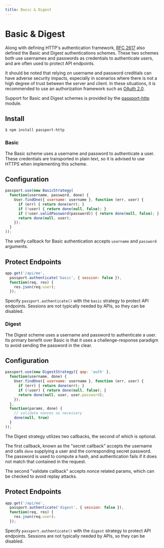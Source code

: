 ```yaml
---
title: Basic & Digest
---
```


# Basic & Digest

Along with defining HTTP's authentication framework, [RFC 2617](http://tools.ietf.org/html/rfc2617)
also defined the Basic and Digest authentications schemes.  These two schemes
both use usernames and passwords as credentials to authenticate users, and are
often used to protect API endpoints.

It should be noted that relying on username and password creditials can have
adverse security impacts, especially in scenarios where there is not a high
degree of trust between the server and client.  In these situations, it is
recommended to use an authorization framework such as [OAuth 2.0](/guide/oauth2-api/).

Support for Basic and Digest schemes is provided by the [passport-http](https://github.com/jaredhanson/passport-http)
module.

## Install

```bash
$ npm install passport-http
```

### Basic

The Basic scheme uses a username and password to authenticate a user.  These
credentials are transported in plain text, so it is advised to use HTTPS when
implementing this scheme.

## Configuration

```javascript
passport.use(new BasicStrategy(
  function(username, password, done) {
    User.findOne({ username: username }, function (err, user) {
      if (err) { return done(err); }
      if (!user) { return done(null, false); }
      if (!user.validPassword(password)) { return done(null, false); }
      return done(null, user);
    });
  }
));
```

The verify callback for Basic authentication accepts `username` and `password`
arguments.

## Protect Endpoints

```javascript
app.get('/api/me',
  passport.authenticate('basic', { session: false }),
  function(req, res) {
    res.json(req.user);
  });
```

Specify `passport.authenticate()` with the `basic` strategy to protect API
endpoints.  Sessions are not typically needed by APIs, so they can be disabled.

### Digest

The Digest scheme uses a username and password to authenticate a user.  Its
primary benefit over Basic is that it uses a challenge-response paradigm to
avoid sending the password in the clear.

## Configuration

```javascript
passport.use(new DigestStrategy({ qop: 'auth' },
  function(username, done) {
    User.findOne({ username: username }, function (err, user) {
      if (err) { return done(err); }
      if (!user) { return done(null, false); }
      return done(null, user, user.password);
    });
  },
  function(params, done) {
    // validate nonces as necessary
    done(null, true)
  }
));
```

The Digest strategy utilizes two callbacks, the second of which is optional.

The first callback, known as the "secret callback" accepts the username and
calls `done` supplying a user and the corresponding secret password.  The
password is used to compute a hash, and authentication fails if it does not
match that contained in the request.

The second "validate callback" accepts nonce related params, which can be
checked to avoid replay attacks.

## Protect Endpoints

```javascript
app.get('/api/me',
  passport.authenticate('digest', { session: false }),
  function(req, res) {
    res.json(req.user);
  });
```

Specify `passport.authenticate()` with the `digest` strategy to protect API
endpoints.  Sessions are not typically needed by APIs, so they can be disabled.
